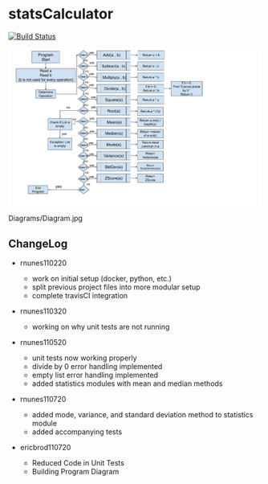 # statsCalculator

[![Build Status](https://travis-ci.com/rn44/statsCalculator.svg?branch=main)](https://travis-ci.com/rn44/statsCalculator)


![ProgramDiagram](./Diagrams/Diagram.jpg)

Diagrams/Diagram.jpg









## ChangeLog
  * rnunes110220
    * work on initial setup (docker, python, etc.)
    * split previous project files into more modular setup
    * complete travisCI integration
    
  * rnunes110320
    * working on why unit tests are not running
    
  * rnunes110520
    * unit tests now working properly
    * divide by 0 error handling implemented
    * empty list error handling implemented
    * added statistics modules with mean and median methods
  
  * rnunes110720
    * added mode, variance, and standard deviation method to statistics module
    * added accompanying tests  
    
  * ericbrod110720
    * Reduced Code in Unit Tests
    * Building Program Diagram
    